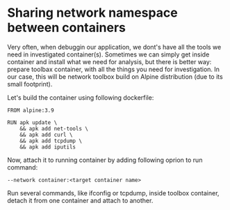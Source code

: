 # Sharing network namespace between containers

Very often, when debuggin our application, we dont's have all the tools we need in investigated container(s).
Sometimes we can simply get inside container and install what we need for analysis, but there is better way:
prepare toolbax container, with all the things you need for investigation. In our case, this will be network toolbox
build on Alpine distribution (due to its small footprint).

Let's build the container using following dockerfile:
```docker
FROM alpine:3.9

RUN apk update \
    && apk add net-tools \
    && apk add curl \
    && apk add tcpdump \
    && apk add iputils
```

Now, attach it to running container by adding following oprion to run command: 
```console 
--network container:<target container name> 
```

Run several commands, like ifconfig or tcpdump, inside toolbox container, detach it from one container and attach to another.


